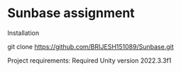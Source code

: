# Sunbase assignment


Installation

git clone https://github.com/BRIJESH151089/Sunbase.git

Project requirements:
Required Unity version 2022.3.3f1
